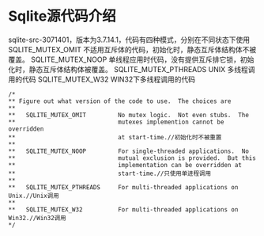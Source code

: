 # Sqlite源代码介绍
sqlite-src-3071401，版本为3.7.14.1，代码有四种模式，分别在不同状态下使用
SQLITE_MUTEX_OMIT 不适用互斥体的代码，初始化时，静态互斥体结构体不被覆盖。
SQLITE_MUTEX_NOOP 单线程应用时代码，没有提供互斥排它锁，初始化时，静态互斥体结构体被覆盖。
SQLITE_MUTEX_PTHREADS UNIX 多线程调用的代码
SQLITE_MUTEX_W32 WIN32下多线程调用的代码

	/*
	** Figure out what version of the code to use.  The choices are
	**
	**   SQLITE_MUTEX_OMIT         No mutex logic.  Not even stubs.  The
	**                             mutexes implemention cannot be overridden
	**                             at start-time.//初始化时不被重置
	**
	**   SQLITE_MUTEX_NOOP         For single-threaded applications.  No
	**                             mutual exclusion is provided.  But this
	**                             implementation can be overridden at
	**                             start-time.//只使用单进程调用
	**
	**   SQLITE_MUTEX_PTHREADS     For multi-threaded applications on Unix.//Unix调用
	**
	**   SQLITE_MUTEX_W32          For multi-threaded applications on Win32.//Win32调用
	*/
